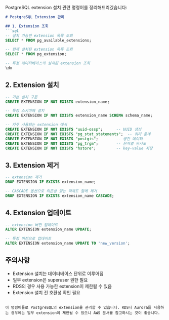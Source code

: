 

PostgreSQL extension 설치 관련 명령어를 정리해드리겠습니다:

```markdown:it-notes/postgresql/extention.md
# PostgreSQL Extension 관리

## 1. Extension 조회
```sql
-- 설치 가능한 extension 목록 조회
SELECT * FROM pg_available_extensions;

-- 현재 설치된 extension 목록 조회
SELECT * FROM pg_extension;

-- 특정 데이터베이스의 설치된 extension 조회
\dx
```

## 2. Extension 설치
```sql
-- 기본 설치 구문
CREATE EXTENSION IF NOT EXISTS extension_name;

-- 특정 스키마에 설치
CREATE EXTENSION IF NOT EXISTS extension_name SCHEMA schema_name;

-- 자주 사용되는 extension 예시
CREATE EXTENSION IF NOT EXISTS "uuid-ossp";      -- UUID 생성
CREATE EXTENSION IF NOT EXISTS "pg_stat_statements";  -- 쿼리 통계
CREATE EXTENSION IF NOT EXISTS "postgis";        -- 공간 데이터
CREATE EXTENSION IF NOT EXISTS "pg_trgm";        -- 문자열 유사도
CREATE EXTENSION IF NOT EXISTS "hstore";         -- key-value 저장
```

## 3. Extension 제거
```sql
-- extension 제거
DROP EXTENSION IF EXISTS extension_name;

-- CASCADE 옵션으로 의존성 있는 객체도 함께 제거
DROP EXTENSION IF EXISTS extension_name CASCADE;
```

## 4. Extension 업데이트
```sql
-- extension 버전 업데이트
ALTER EXTENSION extension_name UPDATE;

-- 특정 버전으로 업데이트
ALTER EXTENSION extension_name UPDATE TO 'new_version';
```

## 주의사항
- Extension 설치는 데이터베이스 단위로 이루어짐
- 일부 extension은 superuser 권한 필요
- RDS의 경우 사용 가능한 extension이 제한될 수 있음
- Extension 설치 전 호환성 확인 필요
```

이 명령어들로 PostgreSQL의 extension을 관리할 수 있습니다. RDS나 Aurora를 사용하는 경우에는 일부 extension이 제한될 수 있으니 AWS 문서를 참고하시는 것이 좋습니다.
